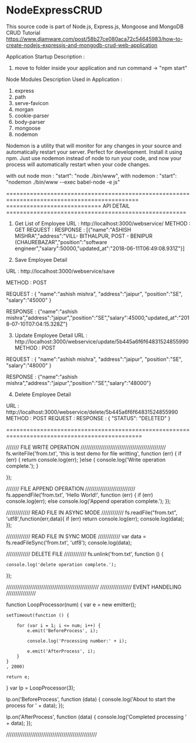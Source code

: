 # NodeExpressCRUD

This source code is part of Node.js, Express.js, Mongoose and MongoDB CRUD Tutorial https://www.djamware.com/post/58b27ce080aca72c54645983/how-to-create-nodejs-expressjs-and-mongodb-crud-web-application


Application Startup Description : 

1. move to folder inside your application and run command -> "npm start"


Node Modules Description Used in Application : 

1. express
2. path
3. serve-favicon
4. morgan
5. cookie-parser
6. body-parser
7. mongoose
8. nodemon



Nodemon is a utility that will monitor for any changes in your source and automatically restart your server. Perfect for development. Install it using npm. Just use nodemon instead of node to run your code, and now your process will automatically restart when your code changes.

with out node mon :     "start": "node ./bin/www",
with nodemon : "start": "nodemon ./bin/www --exec babel-node -e js"





=============================================================================================
============================ API DETAIL =====================================================
1. Get List of Employee
 URL : http://localhost:3000/webservice/
 METHOD : GET
 REQUEST : 
 RESPONSE : 
 [{"name":"ASHISH MISHRA","address":"VILL- BITHALPUR, POST - BENIPUR (CHAUREBAZAR","position":"software engineer","salary":50000,"updated_at":"2018-06-11T06:49:08.931Z"}]


2. Save Employee Detail

 URL : http://localhost:3000/webservice/save

 METHOD : POST

 REQUEST : {
 "name":"ashish mishra",
 "address":"jaipur",
 "position":"SE",
 "salary":"45000"
}

 RESPONSE : 
 {"name":"ashish mishra","address":"jaipur","position":"SE","salary":45000,"updated_at":"2018-07-10T07:04:15.328Z"}
 

3. Update Employee Detail
URL : http://localhost:3000/webservice/update/5b445a6f6f64831524855990
METHOD : POST

 REQUEST : {
 "name":"ashish mishra",
 "address":"jaipur",
 "position":"SE",
 "salary":"48000"
}

 RESPONSE : 
 {"name":"ashish mishra","address":"jaipur","position":"SE","salary":"48000"}


4. Delete Employee Detail

URL : http://localhost:3000/webservice/delete/5b445a6f6f64831524855990
METHOD : POST
REQUEST : 
RESPONSE : {
    "STATUS": "DELETED"
}
 










==============================================================================================






/////// FILE WRITE OPERATION //////////////////////////////////////////////
fs.writeFile('from.txt', 'this is test demo for file writting', function (err) {
    if (err) {
        return console.log(err);
      }else {
        console.log('Write operation complete.');
      }
      
    
});

/////// FILE APPEND OPERATION ///////////////////////////
fs.appendFile('from.txt', 'Hello World!', function (err) { 
    if (err)
        console.log(err);
    else
        console.log('Append operation complete.');
});


/////////////  READ FILE IN ASYNC MODE ////////////
fs.readFile("from.txt", 'utf8',function(err,data){
   if (err) 
        return console.log(err);
    console.log(data);
});

/////////////  READ FILE IN SYNC MODE ////////////
var data = fs.readFileSync('from.txt', 'utf8');
console.log(data);

/////////////  DELETE FILE ////////////
fs.unlink('from.txt', function () {
    
    console.log('delete operation complete.');
 
});

//////////////////////////////////////////////////
///////////////// EVENT HANDELING ////////////////

function LoopProcessor(num) {
    var e = new emitter();
    
    setTimeout(function () {
        
        for (var i = 1; i <= num; i++) {
            e.emit('BeforeProcess', i);
            
            console.log('Processing number:' + i);
            
            e.emit('AfterProcess', i);
        }
    }
    , 2000)
    
    return e;
}
var lp = LoopProcessor(3);
 
lp.on('BeforeProcess', function (data) {
    console.log('About to start the process for ' + data);
});
 
lp.on('AfterProcess', function (data) {
    console.log('Completed processing ' + data);
});

/////////////////////////////////////////////////